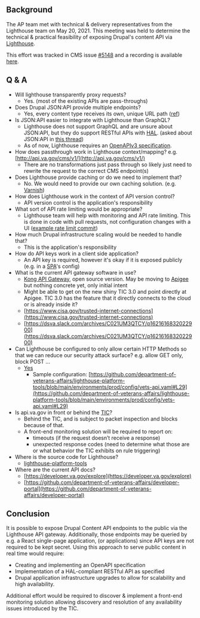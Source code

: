 ## Background

The AP team met with technical & delivery representatives from the Lighthouse team on May 20, 2021.
This meeting was held to determine the technical & practical feasibility of exposing Drupal's content API via [Lighthouse](https://developer.va.gov/).

This effort was tracked in CMS issue [#5148](https://github.com/department-of-veterans-affairs/va.gov-cms/issues/5148) and a recording is available [here](https://dsva.slack.com/archives/C021UM3QTCY/p1621533672015400?thread_ts=1621354381.005100&cid=C021UM3QTCY).

## Q & A 
*   Will lighthouse transparently proxy requests? 
    *   Yes. (most of the existing APIs are pass-throughs)
*   Does Drupal JSON:API provide multiple endpoints? 
    *   Yes, every content type receives its own, unique URL path ([ref](https://www.drupal.org/docs/core-modules-and-themes/core-modules/jsonapi-module/api-overview))
*   Is JSON:API easier to integrate with Lighthouse than GraphQL? 
    *   Lighthouse does not support GraphQL and are unsure about JSON:API, but they do support RESTful APIs with [HAL](https://en.wikipedia.org/wiki/Hypertext_Application_Language). (asked about JSON:API in [this thread](https://dsva.slack.com/archives/C021UM3QTCY/p1622657069035800))
    *   As of now, Lighthouse requires an [OpenAPIv3 specification](https://github.com/OAI/OpenAPI-Specification/blob/main/versions/3.1.0.md).
*   How does passthrough work in Lighthouse context/mapping?	e.g. [http://api.va.gov/cms/v1/](http://api.va.gov/cms/v1/)
    *   There are no transformations just pass through so likely just need to rewrite the request to the correct CMS endpoint(s)
*   Does Lighthouse provide caching or do we need to implement that?
    *   No. We would need to provide our own caching solution. (e.g. [Varnish](https://varnish-cache.org/intro/))
*   How does Lighthouse work in the context of API version control?
    *   API version control is the application's responsibility
*   What sort of API rate limiting would be appropriate?
    *   Lighthouse team will help with monitoring and API rate limiting. This is done in code with pull requests, not configuration changes with a UI ([example rate limit commit](https://github.com/department-of-veterans-affairs/lighthouse-platform-tools/commit/07ad26de1f874f80e2184f90ccdb92c66d6ee6a8))
*   How much Drupal infrastructure scaling would be needed to handle that?
    *   This is the application's responsibility
*   How do API keys work in a client side application?
    *   An API key is required, however it's okay if it is exposed publicly (e.g. in a [SPA](https://en.wikipedia.org/wiki/Single-page_application)'s config)
*   What is the current API gateway software in use?
    *   [Kong API Gateway](https://github.com/Kong/kong), open source version. May be moving to [Apigee](https://cloud.google.com/apigee/) but nothing concrete yet, only initial intent
    *   Might be able to get on the new shiny TIC 3.0 and point directly at Apigee. TIC 3.0 has the feature that it directly connects to the cloud or is already inside it?
    *   [https://www.cisa.gov/trusted-internet-connections](https://www.cisa.gov/trusted-internet-connections) 
    *   [https://dsva.slack.com/archives/C021UM3QTCY/p1621616832022900](https://dsva.slack.com/archives/C021UM3QTCY/p1621616832022900) 
*   Can Lighthouse be configured to only allow certain HTTP Methods so that we can reduce our security attack surface? e.g. allow GET only, block POST ...
    *   [Yes](https://dsva.slack.com/archives/C021UM3QTCY/p1621624998028400?thread_ts=1621614999.016700&cid=C021UM3QTCY)
        *   Sample configuration: [https://github.com/department-of-veterans-affairs/lighthouse-platform-tools/blob/main/environments/prod/config/vets-api.yaml#L29](https://github.com/department-of-veterans-affairs/lighthouse-platform-tools/blob/main/environments/prod/config/vets-api.yaml#L29) 
*   Is api.va.gov in front or behind the [TIC](https://www.cisa.gov/trusted-internet-connections)?
    *   Behind the TIC, and is subject to packet inspection and blocks because of that. 
    *   A front-end monitoring solution will be required to report on:
        *   timeouts (if the request doesn’t receive a response)
        *   unexpected response codes (need to determine what those are or what behavior the TIC exhibits on rule triggering)
*   Where is the source code for Lighthouse?
    *   [lighthouse-platform-tools](https://github.com/department-of-veterans-affairs/lighthouse-platform-tools)
*   Where are the current API docs?
    *   [https://developer.va.gov/explore](https://developer.va.gov/explore) 
    *   [https://github.com/department-of-veterans-affairs/developer-portal](https://github.com/department-of-veterans-affairs/developer-portal) 

## Conclusion

It is possible to expose Drupal Content API endpoints to the public via the Lighthouse API gateway.
Additionally, those endpoints may be queried by e.g. a React single-page application, (or applications) since API keys are not required to be kept secret.
Using this approach to serve public content in real time would require:
- Creating and implementing an OpenAPI specification
- Implementation of a HAL-compliant RESTful API as specified
- Drupal application infrastructure upgrades to allow for scalability and high availability.

Additional effort would be required to discover & implement a front-end monitoring solution allowing discovery and resolution of any availability issues introduced by the TIC.
